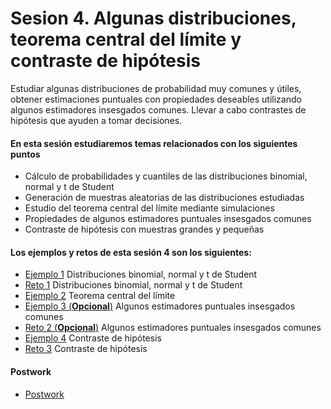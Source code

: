 # Sesion 4. Algunas distribuciones, teorema central del límite y contraste de hipótesis

Estudiar algunas distribuciones de probabilidad muy comunes y útiles, obtener estimaciones puntuales con propiedades deseables utilizando algunos estimadores insesgados comunes. Llevar a cabo contrastes de hipótesis que ayuden a tomar decisiones.

#### En esta sesión estudiaremos temas relacionados con los siguientes puntos

- Cálculo de probabilidades y cuantiles de las distribuciones binomial, normal y t de Student
- Generación de muestras aleatorias de las distribuciones estudiadas
- Estudio del teorema central del límite mediante simulaciones
- Propiedades de algunos estimadores puntuales insesgados comunes
- Contraste de hipótesis con muestras grandes y pequeñas

#### Los ejemplos y retos de esta sesión 4 son los siguientes:

- [Ejemplo 1](Ejemplo-01/Readme.md) Distribuciones binomial, normal y t de Student
- [Reto 1](Reto-01/Readme.md) Distribuciones binomial, normal y t de Student
- [Ejemplo 2](Ejemplo-02/Readme.md) Teorema central del límite
- [Ejemplo 3 (**Opcional**)](Ejemplo-03/Readme.md) Algunos estimadores puntuales insesgados comunes
- [Reto 2 (**Opcional**)](Reto-02/Readme.md) Algunos estimadores puntuales insesgados comunes
- [Ejemplo 4](Ejemplo-04/Readme.md) Contraste de hipótesis
- [Reto 3](Reto-03/Readme.md) Contraste de hipótesis

#### Postwork

- [Postwork](Postwork/Readme.md)
